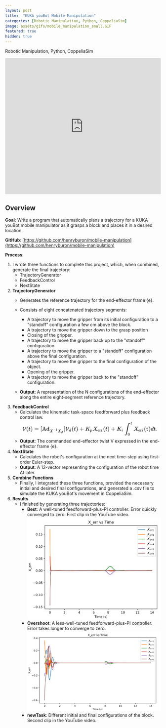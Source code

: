 ```yaml
---
layout: post
title:  "KUKA youBot Mobile Manipulation"
categories: [Robotic Manipulation, Python, CoppeliaSim]
image: assets/gifs/mobile_manipulation_small.GIF
featured: true
hidden: true
---
```


Robotic Manipulation, Python, CoppeliaSim

<iframe width="100%" height="441" src="https://www.youtube.com/embed/ZHFO4J9itbI?si=82YA8ILq-O1_tx1X" title="YouTube video player" frameborder="0" allow="accelerometer; autoplay; clipboard-write; encrypted-media; gyroscope; picture-in-picture; web-share" allowfullscreen></iframe>

## Overview

**Goal**: Write a program that automatically plans a trajectory for a KUKA youBot mobile manipulator as it grasps a block and places it in a desired location.

**GitHub**: [https://github.com/henryburon/mobile-manipulation](https://github.com/henryburon/mobile-manipulation)

**Process**:

1. I wrote three functions to complete this project, which, when combined, generate the final trajectory: 
    * TrajectoryGenerator
    * FeedbackControl
    * NextState
2. **TrajectoryGenerator**
    * Generates the reference trajectory for the end-effector frame {e}.
    * Consists of eight concatenated trajectory segments:
        * A trajectory to move the gripper from its initial configuration to a "standoff" configuration a few cm above the block.
        * A trajectory to move the gripper down to the grasp position
        * Closing of the gripper.
        * A trajectory to move the gripper back up to the "standoff" configuration.
        * A trajectory to move the gripper to a "standoff" configuration above the final configuration.
        * A trajectory to move the gripper to the final configuration of the object.
        * Opening of the gripper.
        * A trajectory to move the gripper back to the "standoff" configuration.

    * **Output**: A representation of the N configurations of the end-effector along the entire eight-segment reference trajectory.
3. **FeedbackControl**
    * Calculates the kinematic task-space feedforward plus feedback control law.
    ![Feedback Control](/assets/images/feedback_control.png)
    * **Output**: The commanded end-effector twist V expressed in the end-effector frame {e}.
4. **NextState**
    * Calculates the robot's configuration at the next time-step using first-order Euler-step.
    * **Output**: A 12-vector representing the configuration of the robot time &Delta;t later.
5. **Combine Functions**
    * Finally, I integrated these three functions, provided the necessary initial and desired final configurations, and generated a .csv file to simulate the KUKA youBot's movement in CoppeliaSim.
6. **Results**
    * I finished by generating three trajectories:
        * **Best**: A well-tuned feedforward-plus-PI controller. Error quickly converged to zero. First clip in the YouTube video.
        ![Best Run](/assets/images/best_run.png)
        * **Overshoot**: A less-well-tuned feedforward-plus-PI controller. Error takes longer to converge to zero.
        ![Overshoot Run](/assets/images/overshoot_run.png)
        * **newTask**: Different initial and final configurations of the block. Second clip in the YouTube video.
